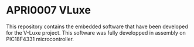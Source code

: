 # APRI0007 VLuxe
This repository contains the embedded software that have been developed for the V-Luxe project. This software was fully developped in assembly on PIC18F4331 microcontroller.
